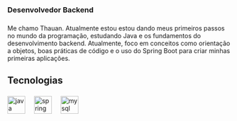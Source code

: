 <h3 align="left">Desenvolvedor Backend</h3>

###

<p align="left">Me chamo Thauan. Atualmente estou estou dando meus primeiros passos no mundo da programação, estudando Java e os fundamentos do desenvolvimento backend. Atualmente, foco em conceitos como orientação a objetos, boas práticas de código e o uso do Spring Boot para criar minhas primeiras aplicações.</p>

###

<h2 align="left">Tecnologias</h2>

###

<div align="left">
  <img src="https://skillicons.dev/icons?i=java" height="40" alt="java logo"  />
  <img width="12" />
  <img src="https://skillicons.dev/icons?i=spring" height="40" alt="spring logo"  />
  <img width="12" />
  <img src="https://skillicons.dev/icons?i=mysql" height="40" alt="mysql logo"  />
</div>

###
